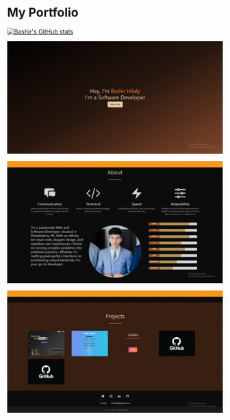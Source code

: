 # My Portfolio

[![Bashir's GitHub stats](https://github-readme-stats.vercel.app/api?username=bashirhilaly)](https://github.com/bashirhilaly/github-readme-stats)


![ScreenShot Introduction](https://github.com/BashirHilaly/Portfolio/blob/master/Screenshots/Capture.PNG?raw=true)

![ScreenShot About](https://github.com/BashirHilaly/Portfolio/blob/master/Screenshots/Capture2.PNG?raw=true)

![ScreenShot Projects](https://github.com/BashirHilaly/Portfolio/blob/master/Screenshots/Capture3.PNG?raw=true)
